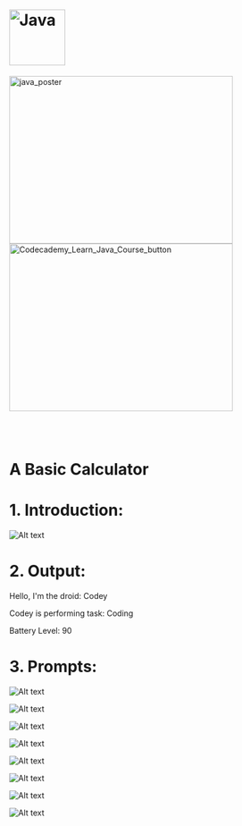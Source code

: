 # <img src="https://github.com/phuongtrieu97coder/Java_projects/assets/82598726/5dfc3419-e1cb-49be-9b68-9859bae50ce4" alt="Java" width="100px" height="100px">


<img src="https://github.com/phuongtrieu97coder/Java_projects/assets/82598726/e3bc449a-ca4a-4612-acae-5d46d1ac8930" alt="java_poster" width="400px" height="300px"> <a type="button" title="Codecademy_Learn_Java_Course_button" href="https://www.codecademy.com/courses/learn-java/projects/build-a-droid" target="_blank" data-CodecademyLearnJavaCourseButt="CodecademyLearnJavaCourseButt_data"><img src="https://user-images.githubusercontent.com/82598726/175697552-f960b057-9e97-4c3e-a3e2-f2b5f7876de9.png" alt="Codecademy_Learn_Java_Course_button" width="400px" height="300px"></a>


<br><br>


# A Basic Calculator

# 1. Introduction:
![Alt text](image.png)

# 2. Output:
Hello, I'm the droid: Codey

Codey is performing task: Coding

Battery Level: 90
# 3. Prompts:

![Alt text](image-1.png)

![Alt text](image-2.png)

![Alt text](image-3.png)

![Alt text](image-4.png)

![Alt text](image-5.png)

![Alt text](image-6.png)

![Alt text](image-7.png)

![Alt text](image-8.png)

